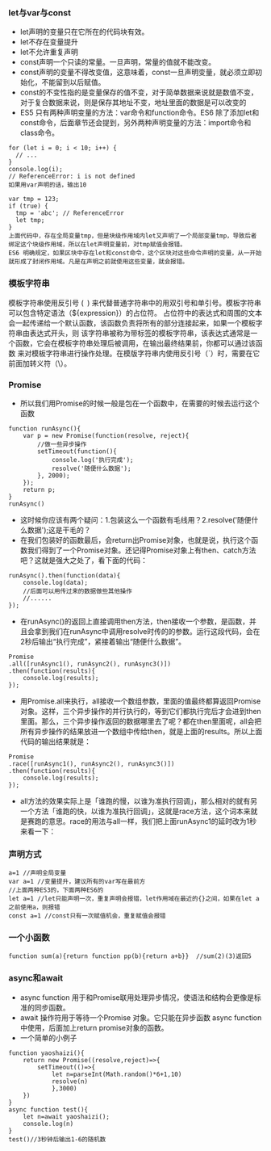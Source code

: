 ### let与var与const
- let声明的变量只在它所在的代码块有效。
- let不存在变量提升
- let不允许重复声明
- const声明一个只读的常量。一旦声明，常量的值就不能改变。
- const声明的变量不得改变值，这意味着，const一旦声明变量，就必须立即初始化，不能留到以后赋值。
- const的不变性指的是变量保存的值不变，对于简单数据来说就是数值不变，对于复合数据来说，则是保存其地址不变，地址里面的数据是可以改变的
- ES5 只有两种声明变量的方法：var命令和function命令。ES6 除了添加let和const命令，后面章节还会提到，另外两种声明变量的方法：import命令和class命令。
```
for (let i = 0; i < 10; i++) {
  // ...
}
console.log(i);
// ReferenceError: i is not defined
如果用var声明的话，输出10
```
```
var tmp = 123;
if (true) {
  tmp = 'abc'; // ReferenceError
  let tmp;
}
上面代码中，存在全局变量tmp，但是块级作用域内let又声明了一个局部变量tmp，导致后者绑定这个块级作用域，所以在let声明变量前，对tmp赋值会报错。
ES6 明确规定，如果区块中存在let和const命令，这个区块对这些命令声明的变量，从一开始就形成了封闭作用域。凡是在声明之前就使用这些变量，就会报错。
```
### 模板字符串
模板字符串使用反引号 (` `) 来代替普通字符串中的用双引号和单引号。模板字符串可以包含特定语法（${expression}）的占位符。
占位符中的表达式和周围的文本会一起传递给一个默认函数，该函数负责将所有的部分连接起来，如果一个模板字符串由表达式开头，则
该字符串被称为带标签的模板字符串，该表达式通常是一个函数，它会在模板字符串处理后被调用，在输出最终结果前，你都可以通过该函数
来对模板字符串进行操作处理。在模版字符串内使用反引号（`）时，需要在它前面加转义符（\）。
### Promise
- 所以我们用Promise的时候一般是包在一个函数中，在需要的时候去运行这个函数
```
function runAsync(){
    var p = new Promise(function(resolve, reject){
        //做一些异步操作
        setTimeout(function(){
            console.log('执行完成');
            resolve('随便什么数据');
        }, 2000);
    });
    return p;            
}
runAsync()
```
- 这时候你应该有两个疑问：1.包装这么一个函数有毛线用？2.resolve('随便什么数据');这是干毛的？
- 在我们包装好的函数最后，会return出Promise对象，也就是说，执行这个函数我们得到了一个Promise对象。还记得Promise对象上有then、catch方法吧？这就是强大之处了，看下面的代码：
```
runAsync().then(function(data){
    console.log(data);
    //后面可以用传过来的数据做些其他操作
    //......
});
```
- 在runAsync()的返回上直接调用then方法，then接收一个参数，是函数，并且会拿到我们在runAsync中调用resolve时传的的参数。运行这段代码，会在2秒后输出“执行完成”，紧接着输出“随便什么数据”。
```
Promise
.all([runAsync1(), runAsync2(), runAsync3()])
.then(function(results){
    console.log(results);
});
```
- 用Promise.all来执行，all接收一个数组参数，里面的值最终都算返回Promise对象。这样，三个异步操作的并行执行的，等到它们都执行完后才会进到then里面。那么，三个异步操作返回的数据哪里去了呢？都在then里面呢，all会把所有异步操作的结果放进一个数组中传给then，就是上面的results。所以上面代码的输出结果就是：
```
Promise
.race([runAsync1(), runAsync2(), runAsync3()])
.then(function(results){
    console.log(results);
});
```
- all方法的效果实际上是「谁跑的慢，以谁为准执行回调」，那么相对的就有另一个方法「谁跑的快，以谁为准执行回调」，这就是race方法，这个词本来就是赛跑的意思。race的用法与all一样，我们把上面runAsync1的延时改为1秒来看一下：
### 声明方式
```
a=1 //声明全局变量
var a=1 //变量提升，建议所有的var写在最前方
//上面两种ES3的，下面两种ES6的
let a=1 //let只能声明一次，重复声明会报错，let作用域在最近的{}之间，如果在let a之前使用a，则报错
const a=1 //const只有一次赋值机会，重复赋值会报错
```
### 一个小函数
`function sum(a){return function pp(b){return a+b}}  //sum(2)(3)返回5`
### async和await
- async function 用于和Promise联用处理异步情况，使语法和结构会更像是标准的同步函数。
- await 操作符用于等待一个Promise 对象。它只能在异步函数 async function 中使用，后面加上return promise对象的函数。
- 一个简单的小例子
```
function yaoshaizi(){
    return new Promise((resolve,reject)=>{
        setTimeout(()=>{
            let n=parseInt(Math.random()*6+1,10)
            resolve(n)
            },3000)    
    })
}
async function test(){
    let n=await yaoshaizi();
    console.log(n)
}
test()//3秒钟后输出1-6的随机数
```
